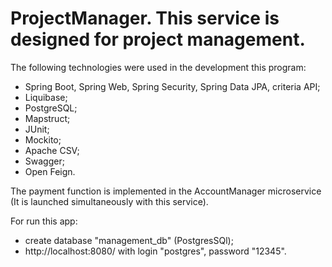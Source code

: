 # ProjectManager. This service is designed for project management.
The following technologies were used in the development this program:
- Spring Boot, Spring Web, Spring Security, Spring Data JPA, criteria API;
- Liquibase;
- PostgreSQL;
- Mapstruct;
- JUnit;
- Mockito;
- Apache CSV;
- Swagger;
- Open Feign.

 The payment function is implemented in the AccountManager microservice (It is launched simultaneously with this service).

For run this app:
- create database "management_db" (PostgresSQl);
- http://localhost:8080/ with login "postgres", password "12345".